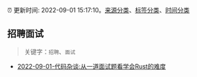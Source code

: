 :alarm_clock: 更新时间: 2022-09-01 15:17:10。[来源分类](../README.md)、[标签分类](../TAGS.md)、[时间分类](../TIMELINE.md)

## 招聘面试


> 关键字：`招聘`、`面试`



- [2022-09-01-代码杂谈:从一道面试题看学会Rust的难度](https://toutiao.io/k/49j065y) 